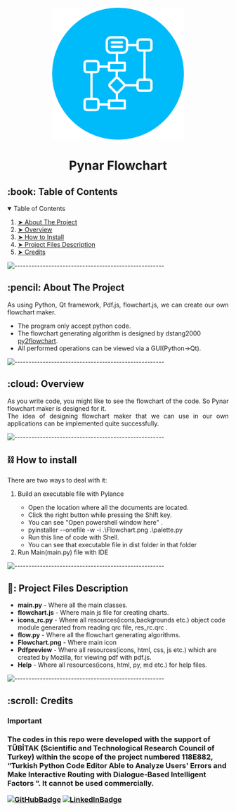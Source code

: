 <p align="center">
    <img src="Flowchart.png" alt="App Logo" width="300px" height="300px" />
  </p>
  <h1 align="center">Pynar Flowchart</h1>
  <!-- TABLE OF CONTENTS -->
  <h2 id="table-of-contents">:book: Table of Contents</h2>
  <details open="open">
    <summary>Table of Contents</summary>
    <ol>
      <li><a href="#about-the-project"> ➤ About The Project</a></li>
      <li><a href="#overview"> ➤ Overview</a></li>
      <li><a href="#howtoinstall"> ➤ How to Install</a></li>
      <li>
        <a href="#project-files-description"> ➤ Project Files Description</a>
      </li>
      <li><a href="#Credits"> ➤ Credits</a></li>
    </ol>
  </details>
  
  ![-----------------------------------------------------](https://raw.githubusercontent.com/andreasbm/readme/master/assets/lines/rainbow.png)
  
  <!-- ABOUT THE PROJECT -->
  <h2 id="about-the-project">:pencil: About The Project</h2>
  
  <p align="justify">
    As using Python, Qt framework, Pdf.js, flowchart.js, we can create our own flowchart maker.
  </p>
  
  <ul>
    <li>
        The program only accept python code.
    </li>
    <li>The flowchart generating algorithm is designed by dstang2000 <a href="https://pypi.org/project/py2flowchart">py2flowchart</a>.</li>
    <li>All performed operations can be viewed via a GUI(Python->Qt).</li>
  </ul>
  
  ![-----------------------------------------------------](https://raw.githubusercontent.com/andreasbm/readme/master/assets/lines/rainbow.png)
  
  <!-- OVERVIEW -->
  <h2 id="overview">:cloud: Overview</h2>
  
  <p align="justify">
     As you write code, you might like to see the flowchart of the code. So Pynar flowchart maker is designed for it.
    <br>
     The idea of designing flowchart maker that we can use in our own applications can be implemented quite successfully.
  </p>

  ![-----------------------------------------------------](https://raw.githubusercontent.com/andreasbm/readme/master/assets/lines/rainbow.png)
    <h2 id="howtoinstall">⛓️ How to install</h2>
  
  <p align="justify">
    There are two ways to deal with it:
  <ol>
    <li>Build an executable file with Pylance</li>
      <ul>
         <li> Open the location where all the documents are located.</li>
         <li> Click the right button while pressing the Shift key.</li>
         <li> You can see "Open powershell window here" .</li>
         <li> pyinstaller --onefile -w -i .\Flowchart.png .\palette.py</li>
         <li> Run this line of code with Shell.</li>
         <li> You can see that executable file in dist folder in that folder</li>
      </ul>
    <li>Run Main(main.py) file with IDE</li>
   </ol>
  </p>
  
  ![-----------------------------------------------------](https://raw.githubusercontent.com/andreasbm/readme/master/assets/lines/rainbow.png)
  <!-- PROJECT FILES DESCRIPTION -->
  <h2 id="project-files-description">📝: Project Files Description</h2>
<ul>
    <li><b>main.py</b> - Where all the main classes.</li>
    <li><b>flowchart.js</b> - Where main js file for creating charts.</li>
    <li><b>icons_rc.py</b> - Where all resources(icons,backgrounds etc.) object code module generated from reading qrc file, res_rc.qrc .</li>
    <li><b>flow.py</b> - Where all the flowchart generating algorithms.</li>
    <li><b>Flowchart.png</b> - Where main icon</li>
    <li><b>Pdfpreview</b> - Where all resources(icons, html, css, js etc.) which are created by Mozilla, for viewing pdf with pdf.js.</li>
    <li><b>Help</b> - Where all resources(icons, html, py, md etc.) for help files.</li>
  </ul>

![-----------------------------------------------------](https://raw.githubusercontent.com/andreasbm/readme/master/assets/lines/rainbow.png)
  <!-- CREDITS -->
  <h2 id="Credits">:scroll: Credits</h2>
    <h3>Important<h3>
   <p>
   The codes in this repo were developed with the support of TÜBİTAK (Scientific and Technological Research Council of Turkey) within the scope of the project numbered 118E882, “Turkish Python Code Editor Able to Analyze Users' Errors and Make Interactive Routing with Dialogue-Based Intelligent Factors ”. It cannot be used commercially. 
   </p>
   
  [![GitHubBadge](https://img.shields.io/badge/GitHub-100000?style=for-the-badge&logo=github&logoColor=white)](https://github.com/deniz-ozcan)
  [![LinkedInBadge](https://img.shields.io/badge/LinkedIn-0077B5?style=for-the-badge&logo=linkedin&logoColor=white)](https://www.linkedin.com/in/98-deniz-ozcan)


